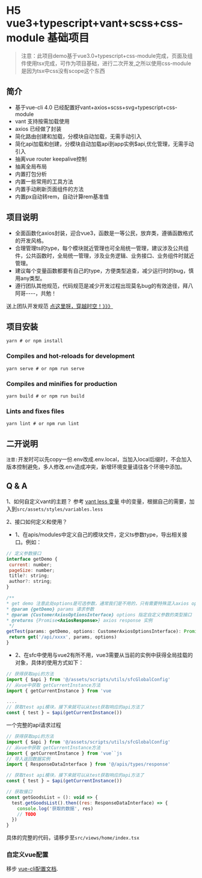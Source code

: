 # H5 vue3+typescript+vant+scss+css-module 基础项目

> 注意：此项目demo基于vue3.0+typescript+css-module完成，页面及组件使用tsx完成，可作为项目基础，进行二次开发,之所以使用css-module是因为tsx中css没有scope这个东西

## 简介
- 基于vue-cli 4.0 已经配置好vant+axios+scss+svg+typescript+css-module
- vant 支持按需加载使用
- axios 已经做了封装
- 简化路由创建和加载，分模块自动加载，无需手动引入
- 简化api加载和创建，分模块自动加载api到app实例$api,优化管理，无需手动引入
- 抽离vue router keepalive控制
- 抽离全局布局
- 内置打包分析
- 内置一些常用的工具方法
- 内置手动刷新页面组件的方法
- 内置px自动转rem，自动计算rem基准值

## 项目说明
- 全面函数化axios封装，迎合vue3，函数是一等公民，放弃类，遵循函数格式的开发风格。
- 合理管理ts的type，每个模块就近管理也可全局统一管理，建议涉及公共组件，公共函数时，全局统一管理，涉及业务逻辑、业务接口、业务组件时就近管理。
- 建议每个变量函数都要有自己的type，方便类型追查，减少运行时的bug，慎用any类型。
- 遵行团队其他规范，代码规范是减少开发过程出现莫名bug的有效途径，拜八阿哥----，共勉！

送上团队开发规范 [点这里呀，穿越时空！》》》](https://gitlab.cmsk1979.com/docs/tutorial/-/wikis/%E5%89%8D%E7%AB%AF%E5%BC%80%E5%8F%91/%E5%89%8D%E7%AB%AF%E5%BC%80%E5%8F%91%E8%A7%84%E8%8C%83)


## 项目安装
```
yarn # or npm install
```

### Compiles and hot-reloads for development
```
yarn serve # or npm run serve
```

### Compiles and minifies for production
```
yarn build # or npm run build
```

### Lints and fixes files
```
yarn lint # or npm run lint
```
## 二开说明
`注意:`开发时可以先copy一份.env改成.env.local，当加入local后缀时，不会加入版本控制避免，多人修改.env造成冲突，新增环境变量请往各个环境中添加。

## Q & A
1、如何自定义vant的主题？
参考 [vant less 变量](https://github.com/youzan/vant/blob/dev/src/style/var.less) 中的变量，根据自己的需要，加入到`src/assets/styles/variables.less`

2、接口如何定义和使用？
 - 1、在apis/modules中定义自己的模块文件，定义ts参数type，导出相关接口。例如：
 ```javascript
// 定义参数接口
interface getDemo {
  current: number;
  pageSize: number;
  title?: string;
  author?: string;
}

/**
 * get demo 注意此处options是可选参数，通常我们是不用的，只有需要特殊混入axios options时才需要
 * @param {getDemo} params 请求参数
 * @param {CustomerAxiosOptionsInterface} options 指定自定义参数的类型接口
* @returns {Promise<AxiosResponse>} axios response 实例
  */
getTest(params: getDemo, options: CustomerAxiosOptionsInterface): Promise<AxiosResponse> {
  return get('/api/xxxx', params, options)
}
```
 - 2、在sfc中使用与vue2有所不用，vue3需要从当前的实例中获得全局挂载的对象，具体的使用方式如下：
 ```js
 // 获得获取api的方法
import { $api } from '@/assets/scripts/utils/sfcGlobalConfig'
// 从vue中获取 getCurrentInstance方法
import { getCurrentInstance } from 'vue

....
// 获取test api模块，接下来就可以从test获取响应的api方法了
const { test } = $api(getCurrentInstance())
```
一个完整的api请求过程
```js
// 获得获取api的方法
import { $api } from '@/assets/scripts/utils/sfcGlobalConfig'
// 从vue中获取 getCurrentInstance方法
import { getCurrentInstance } from 'vue``js
// 导入返回数据实例
import { ResponseDataInterface } from '@/apis/types/response'

// 获取test api模块，接下来就可以从test获取响应的api方法了
const { test } = $api(getCurrentInstance())

// 获取接口
const getGoodsList = (): void => {
  test.getGoodsList().then((res: ResponseDataInterface) => {
    console.log('获取的数据', res)
    // TODO
  })
}
```
具体的完整的代码，请移步至`src/views/home/index.tsx`

### 自定义vue配置
移步 [vue-cli配置文档](https://cli.vuejs.org/config/).
